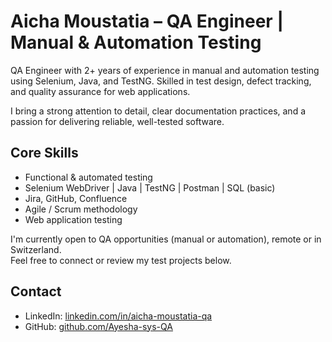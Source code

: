 # Aicha Moustatia – QA Engineer | Manual & Automation Testing

QA Engineer with 2+ years of experience in manual and automation testing using Selenium, Java, and TestNG. Skilled in test design, defect tracking, and quality assurance for web applications.

I bring a strong attention to detail, clear documentation practices, and a passion for delivering reliable, well-tested software.

## Core Skills
- Functional & automated testing  
- Selenium WebDriver | Java | TestNG | Postman | SQL (basic)  
- Jira, GitHub, Confluence  
- Agile / Scrum methodology  
- Web application testing

I'm currently open to QA opportunities (manual or automation), remote or in Switzerland.  
Feel free to connect or review my test projects below.

## Contact
- LinkedIn: [linkedin.com/in/aicha-moustatia-qa](https://www.linkedin.com/in/aicha-moustatia-qa)
- GitHub: [github.com/Ayesha-sys-QA](https://github.com/Ayesha-sys-QA)


